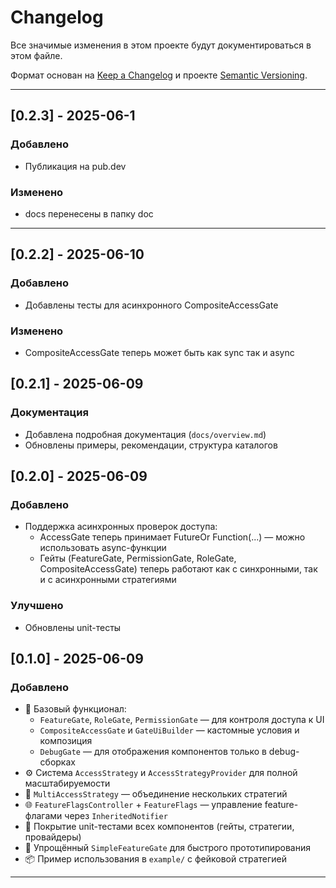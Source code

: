 # Changelog

Все значимые изменения в этом проекте будут документироваться в этом файле.

Формат основан на [Keep a Changelog](https://keepachangelog.com/ru/1.0.0/)
и проекте [Semantic Versioning](https://semver.org/lang/ru/).

---
## [0.2.3] - 2025-06-1

### Добавлено
- Публикация на pub.dev

### Изменено
- docs перенесены в папку doc

---
## [0.2.2] - 2025-06-10

### Добавлено
- Добавлены тесты для асинхронного CompositeAccessGate

### Изменено
- CompositeAccessGate теперь может быть как sync так и async


## [0.2.1] - 2025-06-09

### Документация
- Добавлена подробная документация (`docs/overview.md`)
- Обновлены примеры, рекомендации, структура каталогов

## [0.2.0] - 2025-06-09

### Добавлено
- Поддержка асинхронных проверок доступа:
    - AccessGate<T> теперь принимает FutureOr<bool> Function(...) — можно использовать async-функции
	- Гейты (FeatureGate, PermissionGate, RoleGate, CompositeAccessGate) теперь работают как с синхронными, так и с асинхронными стратегиями

### Улучшено
- Обновлены unit-тесты


## [0.1.0] - 2025-06-09

### Добавлено

- 🎯 Базовый функционал:
  - `FeatureGate`, `RoleGate`, `PermissionGate` — для контроля доступа к UI
  - `CompositeAccessGate` и `GateUiBuilder` — кастомные условия и композиция
  - `DebugGate` — для отображения компонентов только в debug-сборках
- ⚙️ Система `AccessStrategy` и `AccessStrategyProvider` для полной масштабируемости
- 🔌 `MultiAccessStrategy` — объединение нескольких стратегий
- 🌐 `FeatureFlagsController` + `FeatureFlags` — управление feature-флагами через `InheritedNotifier`
- 🧪 Покрытие unit-тестами всех компонентов (гейты, стратегии, провайдеры)
- 🔨 Упрощённый `SimpleFeatureGate` для быстрого прототипирования
- 📦 Пример использования в `example/` с фейковой стратегией

---